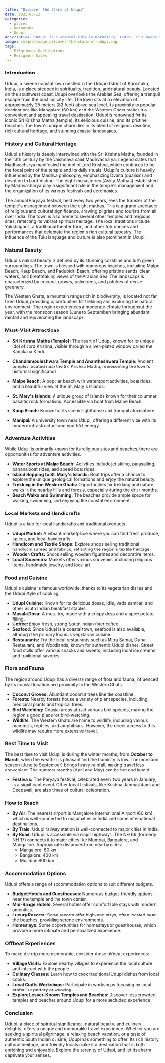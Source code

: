 ```yaml
---
title: "Discover the Charm of Udupi"
date: 2025-03-13
categories:
  - places
  - Karnataka
  - Udupi
description: "Udupi is a coastal city in Karnataka, India. It's known for its beautiful beaches, ancient temples, and delicious cuisine. The city is home to the famous Sri Krishna Temple, which attracts devotees from all over the world."
image: images/image_discover-the-charm-of-udupi.png
tags: 
  - Pilgrimage Destinations
  - Religious Sites
---
```



### **Introduction**

Udupi, a serene coastal town nestled in the Udupi district of Karnataka, India, is a place steeped in spirituality, tradition, and natural beauty. Located on the southwest coast, Udupi overlooks the Arabian Sea, offering a tranquil escape from the bustling city life. The town sits at an elevation of approximately 25 meters (82 feet) above sea level. Its proximity to popular destinations like Mangalore (60 km) and the Western Ghats makes it a convenient and appealing travel destination. Udupi is renowned for its iconic Sri Krishna Matha (temple), its delicious cuisine, and its pristine beaches. The town's unique charm lies in its blend of religious devotion, rich cultural heritage, and stunning coastal landscapes.

### **History and Cultural Heritage**

Udupi's history is deeply intertwined with the Sri Krishna Matha, founded in the 13th century by the Vaishnava saint Madhvacharya. Legend states that Madhvacharya manifested the idol of Lord Krishna, which continues to be the focal point of the temple and its daily rituals. Udupi's culture is heavily influenced by the Madhva philosophy, emphasizing Dvaita (dualism) and devotion to Lord Vishnu. The eight monasteries (Ashta Mathas) established by Madhvacharya play a significant role in the temple's management and the organization of its various festivals and ceremonies.



The annual Paryaya festival, held every two years, sees the transfer of the temple's management between the eight mathas. This is a grand spectacle of religious and cultural significance, drawing pilgrims and tourists from all over India. The town is also home to several other temples and religious sites, reflecting its vibrant spiritual heritage. The local traditions include Yakshagana, a traditional theater form, and other folk dances and performances that celebrate the region's rich cultural tapestry. The influence of the Tulu language and culture is also prominent in Udupi.

### **Natural Beauty**

Udupi's natural beauty is defined by its stunning coastline and lush green surroundings. The town is blessed with numerous beaches, including Malpe Beach, Kaup Beach, and Padubidri Beach, offering pristine sands, clear waters, and breathtaking views of the Arabian Sea. The landscape is characterized by coconut groves, palm trees, and patches of dense greenery.



The Western Ghats, a mountain range rich in biodiversity, is located not far from Udupi, providing opportunities for trekking and exploring the natural environment. The region experiences a moderate climate throughout the year, with the monsoon season (June to September) bringing abundant rainfall and rejuvenating the landscape.

### **Must-Visit Attractions**

*   **Sri Krishna Matha (Temple):** The heart of Udupi, known for its unique idol of Lord Krishna, visible through a silver-plated window called the Kanakana Kindi.
    
*   **Chandramouleshwara Temple and Anantheshwara Temple:** Ancient temples located near the Sri Krishna Matha, representing the town's historical significance.
    
*   **Malpe Beach:** A popular beach with watersport activities, boat rides, and a beautiful view of the St. Mary's Islands.
    
*   **St. Mary's Islands:** A unique group of islands known for their columnar basaltic rock formations. Accessible via boat from Malpe Beach.
    
*   **Kaup Beach:** Known for its scenic lighthouse and tranquil atmosphere.
    
*   **Manipal:** A university town near Udupi, offering a different vibe with its modern infrastructure and youthful energy.

### **Adventure Activities**

While Udupi is primarily known for its religious sites and beaches, there are opportunities for adventure activities.

*   **Water Sports at Malpe Beach:** Activities include jet skiing, parasailing, banana boat rides, and speed boat rides.
*   **Island Hopping to St. Mary's Islands:** Boat trips offer a chance to explore the unique geological formations and enjoy the natural beauty.
*   **Trekking in the Western Ghats:** Opportunities for trekking and nature walks in the nearby hills and forests, especially during the drier months.
*   **Beach Walks and Swimming:** The beaches provide ample space for walking, swimming, and enjoying the coastal environment.

### **Local Markets and Handicrafts**

Udupi is a hub for local handicrafts and traditional products.

*   **Udupi Market:** A vibrant marketplace where you can find fresh produce, spices, and local handicrafts.
*   **Handloom and Textile Shops:** Explore shops selling traditional handloom sarees and fabrics, reflecting the region's textile heritage.
*   **Wooden Crafts:** Shops selling wooden figurines and decorative items.
*   **Local Souvenirs:** Markets offer various souvenirs, including religious items, handmade jewelry, and local art.

### **Food and Cuisine**

Udupi's cuisine is famous worldwide, thanks to its vegetarian dishes and the Udupi style of cooking.

*   **Udupi Cuisine:** Known for its delicious dosas, idlis, vada sambar, and other South Indian breakfast staples.
*   **Masala Dosa:** A must-try, made with a crispy dosa and a spicy potato filling.
*   **Coffee:** Enjoy fresh, strong South Indian filter coffee.
*   **Seafood:** Since Udupi is a coastal town, seafood is also available, although the primary focus is vegetarian cuisine.
*   **Restaurants:** Try the local restaurants such as Mitra Samaj, Diana Restaurant, and Woodlands, known for authentic Udupi dishes. Street food stalls offer various snacks and sweets, including local ice creams and traditional savories.

### **Flora and Fauna**

The region around Udupi has a diverse range of flora and fauna, influenced by its coastal location and proximity to the Western Ghats.

*   **Coconut Groves:** Abundant coconut trees line the coastline.
*   **Forests:** Nearby forests house a variety of plant species, including medicinal plants and tropical trees.
*   **Bird Watching:** Coastal areas attract various bird species, making the region a good place for bird-watching.
*   **Wildlife:** The Western Ghats are home to wildlife, including various mammals, reptiles, and amphibians. However, the direct access to this wildlife may require more extensive travel.

### **Best Time to Visit**

The best time to visit Udupi is during the winter months, from **October to March**, when the weather is pleasant and the humidity is low. The monsoon season (June to September) brings heavy rainfall, making travel less convenient. The summer months (April and May) can be hot and humid.

*   **Festivals:** The Paryaya festival, celebrated every two years in January, is a significant event. Other local festivals, like Krishna Janmashtami and Deepavali, are also times of cultural celebration.

### **How to Reach**

*   **By Air:** The nearest airport is Mangalore International Airport (60 km), which is well-connected to major cities in India and some international destinations.
*   **By Train:** Udupi railway station is well-connected to major cities in India.
*   **By Road:** Udupi is accessible via major highways. The NH 66 (formerly NH 17) connects it to major cities like Mumbai, Bangalore, and Mangalore.
    Approximate distances from nearby cities:
    *   Mangalore: 60 km
    *   Bangalore: 400 km
    *   Mumbai: 800 km

### **Accommodation Options**

Udupi offers a range of accommodation options to suit different budgets.

*   **Budget Hotels and Guesthouses:** Numerous budget-friendly options near the temple and the town center.
*   **Mid-Range Hotels:** Several hotels offer comfortable stays with modern amenities.
*   **Luxury Resorts:** Some resorts offer high-end stays, often located near the beaches, providing serene environments.
*   **Homestays:** Some opportunities for homestays or guesthouses, which provide a more intimate and personalized experience.

### **Offbeat Experiences**

To make the trip more memorable, consider these offbeat experiences:

*   **Village Visits:** Explore nearby villages to experience the local culture and interact with the people.
*   **Culinary Classes:** Learn how to cook traditional Udupi dishes from local cooks.
*   **Local Crafts Workshops:** Participate in workshops focusing on local crafts like pottery or weaving.
*   **Explore Lesser-Known Temples and Beaches:** Discover less crowded temples and beaches around Udupi for a more secluded experience.

### **Conclusion**

Udupi, a place of spiritual significance, natural beauty, and culinary delights, offers a unique and memorable travel experience. Whether you are seeking a spiritual pilgrimage, a relaxing beach vacation, or a taste of authentic South Indian cuisine, Udupi has something to offer. Its rich history, cultural heritage, and friendly locals make it a destination that is both enriching and enjoyable. Explore the serenity of Udupi, and let its charm captivate your senses.


